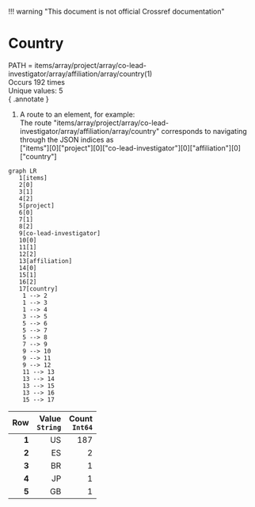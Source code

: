 !!! warning "This document is not official Crossref documentation"
# Country
PATH = items/array/project/array/co-lead-investigator/array/affiliation/array/country(1)  
Occurs 192 times  
Unique values: 5  
{ .annotate }

1. A route to an element, for example:  
   The route "items/array/project/array/co-lead-investigator/array/affiliation/array/country" corresponds to navigating through the JSON indices as  
   ["items"][0]["project"][0]["co-lead-investigator"][0]["affiliation"][0]["country"]  

```mermaid
graph LR
   1[items]
   2[0]
   3[1]
   4[2]
   5[project]
   6[0]
   7[1]
   8[2]
   9[co-lead-investigator]
   10[0]
   11[1]
   12[2]
   13[affiliation]
   14[0]
   15[1]
   16[2]
   17[country]
    1 --> 2
    1 --> 3
    1 --> 4
    3 --> 5
    5 --> 6
    5 --> 7
    5 --> 8
    7 --> 9
    9 --> 10
    9 --> 11
    9 --> 12
    11 --> 13
    13 --> 14
    13 --> 15
    13 --> 16
    15 --> 17
```

| **Row** | **Value**<br>`String` | **Count**<br>`Int64` |
|--------:|----------------------:|---------------------:|
| **1**   | US                    | 187                  |
| **2**   | ES                    | 2                    |
| **3**   | BR                    | 1                    |
| **4**   | JP                    | 1                    |
| **5**   | GB                    | 1                    |

